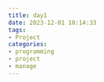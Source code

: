 ```yaml
---
title: day1
date: 2023-12-01 18:14:33
tags:
- Project
categories:
- programming
- project
- manage
---
```

